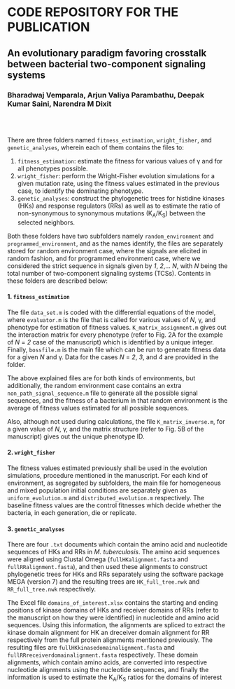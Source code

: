 # **CODE REPOSITORY FOR THE PUBLICATION**
## An evolutionary paradigm favoring crosstalk between bacterial two-component signaling systems
### Bharadwaj Vemparala, Arjun Valiya Parambathu, Deepak Kumar Saini, Narendra M Dixit
<br/>
<br/>

There are three folders named `fitness_estimation`, `wright_fisher`, and `genetic_analyses`, wherein each of them contains the files to:
1. `fitness_estimation`: estimate the fitness for various values of γ and for all phenotypes possible.
2. `wright_fisher`: perform the Wright-Fisher evolution simulations for a given mutation rate, using the fitness values estimated in the previous case, to identify the dominating phenotype.
3. `genetic_analyses`: construct the phylogenetic trees for histidine kinases (HKs) and response regulators (RRs) as well as to estimate the ratio of non-synonymous to synonymous mutations (K<sub>A</sub>/K<sub>S</sub>) between the selected neighbors.

Both these folders have two subfolders namely `random_environment` and `programmed_environment`, and as the names identify, the files are separately stored for random environment case, where the signals are elicited in random fashion, and for programmed environment case, where we considered the strict sequence in signals given by _1_, _2_,... _N_, with _N_ being the total number of two-component signaling systems (TCSs). Contents in these folders are described below:

#### 1. `fitness_estimation`
The file `data_set.m` is coded with the differential equations of the model, where `evaluator.m` is the file that is called for various values of _N_, γ, and phenotype for estimation of fitness values. `K_matrix_assignment.m` gives out the interaction matrix for every phenotype (refer to Fig. 2A for the example of _N_ = _2_ case of the manuscript) which is identified by a unique integer. Finally, `bossfile.m` is the main file which can be run to generate fitness data for a given _N_ and γ. Data for the cases _N_ = _2_, _3_, and _4_ are provided in the folder.

The above explained files are for both kinds of environments, but additionally, the random environment case contains an extra `non_path_signal_sequence.m` file to generate all the possible signal sequences, and the fitness of a bacterium in that random environment is the average of fitness values estimated for all possible sequences.

Also, although not used during calculations, the file `K_matrix_inverse.m`, for a given value of _N_, γ, and the matrix structure (refer to Fig. 5B of the manuscript) gives out the unique phenotype ID.

#### 2. `wright_fisher`
The fitness values estimated previously shall be used in the evolution simulations, procedure mentioned in the manuscript. For each kind of environment, as segregated by subfolders, the main file for homogeneous and mixed population initial conditions are separately given as `uniform_evolution.m` and `distributed_evolution.m` respectively. The baseline fitness values are the control fitnesses which decide whether the bacteria, in each generation, die or replicate.

#### 3. `genetic_analyses`
There are four `.txt` documents which contain the amino acid and nucleotide sequences of HKs and RRs in _M. tuberculosis_. The amino acid sequences were aligned using Clustal Omega (`fullHKalignment.fasta` and `fullRRalignment.fasta`), and then used these alignments to construct phylogenetic trees for HKs and RRs separately using the software package MEGA (version 7) and the resulting trees are `HK_full_tree.nwk` and `RR_full_tree.nwk` respectively.

The Excel file `domains_of_interest.xlsx` contains the starting and ending positions of kinase domains of HKs and receiver domains of RRs (refer to the manuscript on how they were identified) in nucleotide and amino acid sequences. Using this information, the alignments are spliced to extract the kinase domain alignment for HK an dreceiver domain alignment for RR respectively from the full protein alignments mentioned previously. The resulting files are `fullHKkinasedomainalignment.fasta` and `fullRRreceiverdomainalignment.fasta` respectively. These domain alignments, which contain amino acids, are converted into respective nucleotide alignments using the nucleotide sequences, and finally the information is used to estimate the K<sub>A</sub>/K<sub>S</sub> ratios for the domains of interest
